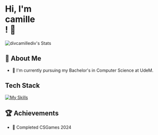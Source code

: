 # Hi, I'm <div>camille</div>! 👋

![divcamillediv's Stats](https://github-readme-stats.vercel.app/api?username=divcamillediv&theme=vue-dark&show_icons=true&hide_border=true&count_private=true)

## 🚀 About Me

- 🔭 I'm currently pursuing my Bachelor's in Computer Science at UdeM.

## Tech Stack
[![My Skills](https://skillicons.dev/icons?i=js,html,css,python)](https://skillicons.dev)

## 🏆 Achievements

- 🌟 Completed CSGames 2024

